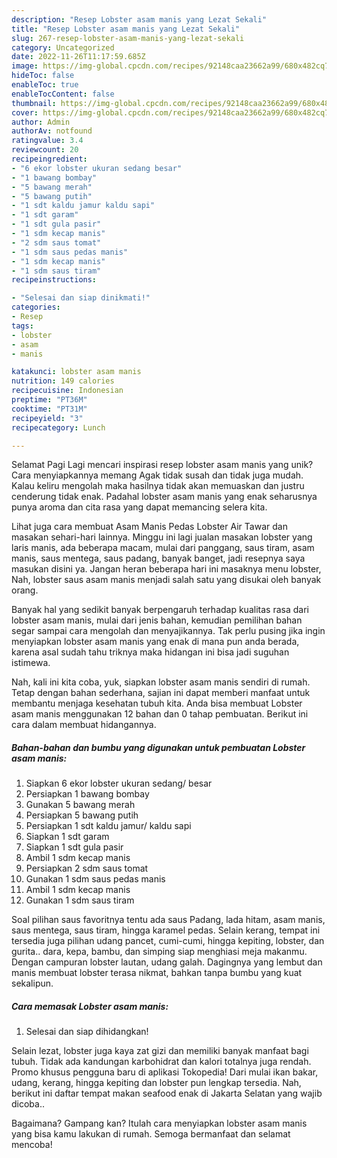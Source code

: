 ```yaml
---
description: "Resep Lobster asam manis yang Lezat Sekali"
title: "Resep Lobster asam manis yang Lezat Sekali"
slug: 267-resep-lobster-asam-manis-yang-lezat-sekali
category: Uncategorized
date: 2022-11-26T11:17:59.685Z
image: https://img-global.cpcdn.com/recipes/92148caa23662a99/680x482cq70/lobster-asam-manis-foto-resep-utama.jpg
hideToc: false
enableToc: true
enableTocContent: false
thumbnail: https://img-global.cpcdn.com/recipes/92148caa23662a99/680x482cq70/lobster-asam-manis-foto-resep-utama.jpg
cover: https://img-global.cpcdn.com/recipes/92148caa23662a99/680x482cq70/lobster-asam-manis-foto-resep-utama.jpg
author: Admin
authorAv: notfound
ratingvalue: 3.4
reviewcount: 20
recipeingredient:
- "6 ekor lobster ukuran sedang besar"
- "1 bawang bombay"
- "5 bawang merah"
- "5 bawang putih"
- "1 sdt kaldu jamur kaldu sapi"
- "1 sdt garam"
- "1 sdt gula pasir"
- "1 sdm kecap manis"
- "2 sdm saus tomat"
- "1 sdm saus pedas manis"
- "1 sdm kecap manis"
- "1 sdm saus tiram"
recipeinstructions:

- "Selesai dan siap dinikmati!"
categories:
- Resep
tags:
- lobster
- asam
- manis

katakunci: lobster asam manis 
nutrition: 149 calories
recipecuisine: Indonesian
preptime: "PT36M"
cooktime: "PT31M"
recipeyield: "3"
recipecategory: Lunch

---
```



Selamat Pagi Lagi mencari inspirasi resep lobster asam manis yang unik? Cara menyiapkannya memang Agak tidak susah dan tidak juga mudah. Kalau keliru mengolah maka hasilnya tidak akan memuaskan dan justru cenderung tidak enak. Padahal lobster asam manis yang enak seharusnya punya aroma dan cita rasa yang dapat memancing selera kita.


Lihat juga cara membuat Asam Manis Pedas Lobster Air Tawar dan masakan sehari-hari lainnya. Minggu ini lagi jualan masakan lobster yang laris manis, ada beberapa macam, mulai dari panggang, saus tiram, asam manis, saus mentega, saus padang, banyak banget, jadi resepnya saya masukan disini ya. Jangan heran beberapa hari ini masaknya menu lobster, Nah, lobster saus asam manis menjadi salah satu yang disukai oleh banyak orang.

Banyak hal yang sedikit banyak berpengaruh terhadap kualitas rasa dari lobster asam manis, mulai dari jenis bahan, kemudian pemilihan bahan segar sampai cara mengolah dan menyajikannya. Tak perlu pusing jika ingin menyiapkan lobster asam manis yang enak di mana pun anda berada, karena asal sudah tahu triknya maka hidangan ini bisa jadi suguhan istimewa.


Nah, kali ini kita coba, yuk, siapkan lobster asam manis sendiri di rumah. Tetap dengan bahan sederhana, sajian ini dapat memberi manfaat untuk membantu menjaga kesehatan tubuh kita. Anda bisa membuat Lobster asam manis menggunakan 12 bahan dan 0 tahap pembuatan. Berikut ini cara dalam membuat hidangannya.

<!--inarticleads1-->

##### Bahan-bahan dan bumbu yang digunakan untuk pembuatan Lobster asam manis:

1. Siapkan 6 ekor lobster ukuran sedang/ besar
1. Persiapkan 1 bawang bombay
1. Gunakan 5 bawang merah
1. Persiapkan 5 bawang putih
1. Persiapkan 1 sdt kaldu jamur/ kaldu sapi
1. Siapkan 1 sdt garam
1. Siapkan 1 sdt gula pasir
1. Ambil 1 sdm kecap manis
1. Persiapkan 2 sdm saus tomat
1. Gunakan 1 sdm saus pedas manis
1. Ambil 1 sdm kecap manis
1. Gunakan 1 sdm saus tiram


Soal pilihan saus favoritnya tentu ada saus Padang, lada hitam, asam manis, saus mentega, saus tiram, hingga karamel pedas. Selain kerang, tempat ini tersedia juga pilihan udang pancet, cumi-cumi, hingga kepiting, lobster, dan gurita.. dara, kepa, bambu, dan simping siap menghiasi meja makanmu. Dengan campuran lobster lautan, udang galah. Dagingnya yang lembut dan manis membuat lobster terasa nikmat, bahkan tanpa bumbu yang kuat sekalipun. 

<!--inarticleads2-->

##### Cara memasak Lobster asam manis:


1. Selesai dan siap dihidangkan!

Selain lezat, lobster juga kaya zat gizi dan memiliki banyak manfaat bagi tubuh. Tidak ada kandungan karbohidrat dan kalori totalnya juga rendah. Promo khusus pengguna baru di aplikasi Tokopedia! Dari mulai ikan bakar, udang, kerang, hingga kepiting dan lobster pun lengkap tersedia. Nah, berikut ini daftar tempat makan seafood enak di Jakarta Selatan yang wajib dicoba.. 

Bagaimana? Gampang kan? Itulah cara menyiapkan lobster asam manis yang bisa kamu lakukan di rumah. Semoga bermanfaat dan selamat mencoba!
